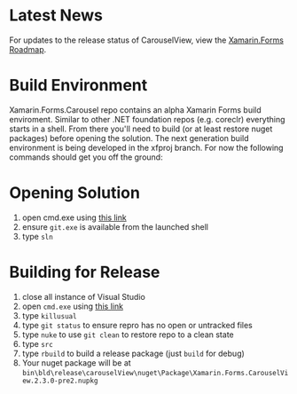 # Latest News
For updates to the release status of CarouselView, view the [Xamarin.Forms Roadmap](https://forums.xamarin.com/discussion/85747/xamarin-forms-feature-roadmap/p1).

# Build Environment
Xamarin.Forms.Carousel repo contains an alpha Xamarin Forms build enviroment. Similar to other .NET foundation repos (e.g. coreclr) everything starts in a shell. From there you'll need to build (or at least restore nuget packages) before opening the solution. The next generation build environment is being developed in the xfproj branch. For now the following commands should get you off the ground:

# Opening Solution

1. open cmd.exe using [this link][1]
2. ensure `git.exe` is available from the launched shell
3. type `sln` 


# Building for Release

1. close all instance of Visual Studio
2. open `cmd.exe` using [this link][1]
3. type `killusual`
4. type `git status` to ensure repro has no open or untracked files
5. type `nuke` to use `git clean` to restore repo to a clean state
6. type `src`
7. type `rbuild` to build a release package (just `build` for debug)
8. Your nuget package will be at `bin\bld\release\carouselView\nuget\Package\Xamarin.Forms.CarouselView.2.3.0-pre2.nupkg`

[1]: https://github.com/xamarin/Xamarin.Forms.CarouselView/blob/master/txt/env/env.lnk
